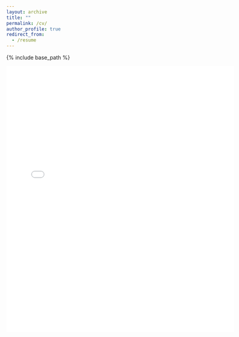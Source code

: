 ```yaml
---
layout: archive
title: ""
permalink: /cv/
author_profile: true
redirect_from:
  - /resume
---
```


{% include base_path %}


<embed src="../files/CV_Ali_Omrani.pdf" width="600" height="700" type='application/pdf'> 

